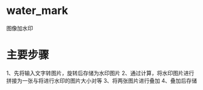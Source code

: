 # water_mark
图像加水印

# 主要步骤
1、先将输入文字转图片，旋转后存储为水印图片
2、通过计算，将水印图片进行拼接为一张与将进行水印的图片大小对等
3、将两张图片进行叠加
4、叠加后存储
